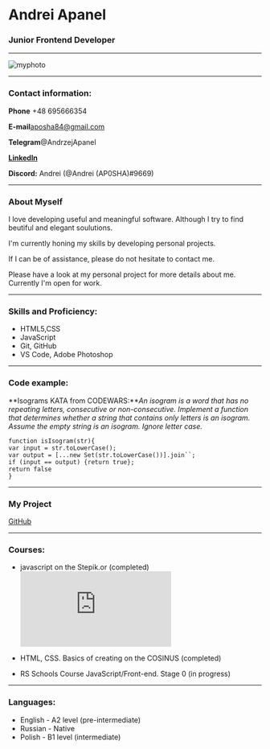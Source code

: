 # Andrei Apanel
### Junior Frontend Developer
**************************************
![myphoto](https://media.licdn.com/dms/image/C5603AQHT4daywJ_1zA/profile-displayphoto-shrink_200_200/0/1615801502004?e=1677715200&v=beta&t=vrmu8-lKPWdUjRnWJ5kPVl2UgKl-vOPlCKvezO42Yks)
*********************************************
### Contact information:

**Phone** +48 695666354

**E-mail**aposha84@gmail.com

**Telegram**@AndrzejApanel

**[LinkedIn](https://www.linkedin.com/in/andrzej-apanel/)**

**Discord:** Andrei (@Andrei (AP0SHA)#9669)

*********************************************

### About Myself
I love developing useful and meaningful software. Although I try to find beutiful and elegant soulutions.

I'm currently honing my skills by developing personal projects.

If I can be of assistance, please do not hesitate to contact me.

Please have a look at my personal project for more details about me. Currently I'm open for work.

*********************************************
### Skills and Proficiency:

* HTML5,CSS
* JavaScript
* Git, GitHub
* VS Code, Adobe Photoshop

*********************************************

### Code example:

**Isograms KATA from CODEWARS:***An isogram is a word that has no repeating letters, consecutive or non-consecutive. Implement a function that determines whether a string that contains only letters is an isogram. Assume the empty string is an isogram. Ignore letter case.*

```
function isIsogram(str){
var input = str.toLowerCase();
var output = [...new Set(str.toLowerCase())].join``;
if (input == output) {return true};
return false
}
```
*******************************************
### My Project

[GitHub](https://github.com/AndreiApanel/First_project.git)

**********************************************************
### Courses:

* javascript on the Stepik.or (completed)
![certificate](https://stepik.org/certificate/36eb9ebc297f077f183e214b0dc587c8205f5990.pdf) 

* HTML, CSS. Basics of creating on the COSINUS (completed)
* RS Schools Course JavaScript/Front-end. Stage 0 (in progress)

************************************************
### Languages:

* English - A2 level (pre-intermediate)
* Russian - Native
* Polish - B1 level (intermediate)